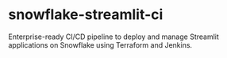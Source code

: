 # snowflake-streamlit-ci
Enterprise-ready CI/CD pipeline to deploy and manage Streamlit applications on Snowflake using Terraform and Jenkins.
